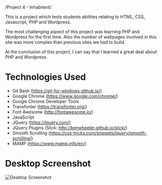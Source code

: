 /Project 4 - Inhabitent/

This is a project which tests students abilities relating to HTML, CSS, Javascript, PHP and Wordpress. 

The most challenging aspect of this project was learning PHP and Wordpress for the first time. Also the number of webpages involved in this site was more complex than previous sites we had to build.

At the conclusion of this project, I can say that I learned a great deal about PHP and Wordpress.

# Technologies Used
* Git Bash (https://git-for-windows.github.io/)
* Google Chrome (https://www.google.com/chrome/)
* Google Chrome Developer Tools
* Transfonter (https://transfonter.org/)
* Font Awesome (http://fontawesome.io/)
* JavaScript
* JQuery (https://jquery.com/)
* JQuery Plugins (Slick: http://kenwheeler.github.io/slick/)
* Smooth Scrolling (https://css-tricks.com/snippets/jquery/smooth-scrolling/)
* MAMP (https://www.mamp.info/en/)

# Desktop Screenshot
![Desktop Screenshot](https://cjrt27.github.io/Inhabitent/themes/inhabitent/images/desktop-screenshot.jpg)